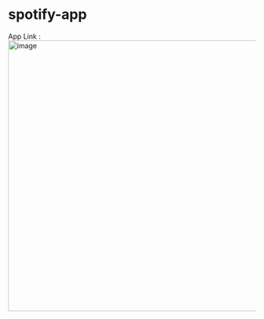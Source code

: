 # spotify-app

App Link : <img width="550" alt="image" src="https://user-images.githubusercontent.com/116058405/216365414-623a85ed-a7a5-46b9-a01c-26ecb4137258.png">

